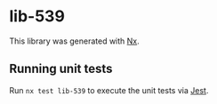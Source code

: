 # lib-539

This library was generated with [Nx](https://nx.dev).

## Running unit tests

Run `nx test lib-539` to execute the unit tests via [Jest](https://jestjs.io).

